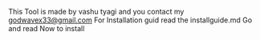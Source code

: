This Tool is made by vashu tyagi and you contact my godwavex33@gmail.com
For Installation guid read the installguide.md
Go and read Now to install
